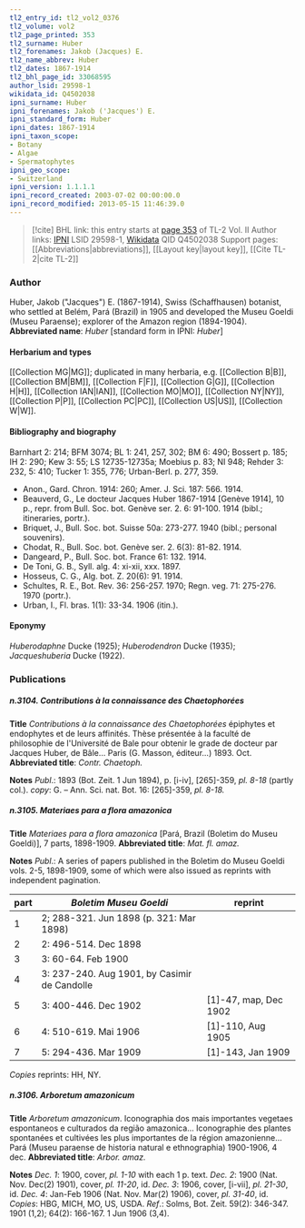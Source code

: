 ```yaml
---
tl2_entry_id: tl2_vol2_0376
tl2_volume: vol2
tl2_page_printed: 353
tl2_surname: Huber
tl2_forenames: Jakob (Jacques) E.
tl2_name_abbrev: Huber
tl2_dates: 1867-1914
tl2_bhl_page_id: 33068595
author_lsid: 29598-1
wikidata_id: Q4502038
ipni_surname: Huber
ipni_forenames: Jakob ('Jacques') E.
ipni_standard_form: Huber
ipni_dates: 1867-1914
ipni_taxon_scope: 
- Botany
- Algae
- Spermatophytes
ipni_geo_scope: 
- Switzerland
ipni_version: 1.1.1.1
ipni_record_created: 2003-07-02 00:00:00.0
ipni_record_modified: 2013-05-15 11:46:39.0
---
```


> [!cite] BHL link: this entry starts at [page 353](https://www.biodiversitylibrary.org/page/33068595) of TL-2 Vol. II
> Author links: [IPNI](https://www.ipni.org/a/29598-1) LSID 29598-1, [Wikidata](https://www.wikidata.org/wiki/Q4502038) QID Q4502038
> Support pages: [[Abbreviations|abbreviations]], [[Layout key|layout key]], [[Cite TL-2|cite TL-2]]

### Author

Huber, Jakob ("Jacques") E. (1867-1914), Swiss (Schaffhausen) botanist, who settled at Belém, Pará (Brazil) in 1905 and developed the Museu Goeldi (Museu Paraense); explorer of the Amazon region (1894-1904). 
**Abbreviated name**: *Huber* \[standard form in IPNI: *Huber*\]

#### Herbarium and types

[[Collection MG|MG]]; duplicated in many herbaria, e.g. [[Collection B|B]], [[Collection BM|BM]], [[Collection F|F]], [[Collection G|G]], [[Collection H|H]], [[Collection IAN|IAN]], [[Collection MO|MO]], [[Collection NY|NY]], [[Collection P|P]], [[Collection PC|PC]], [[Collection US|US]], [[Collection W|W]].

#### Bibliography and biography

Barnhart 2: 214; BFM 3074; BL 1: 241, 257, 302; BM 6: 490; Bossert p. 185; IH 2: 290; Kew 3: 55; LS 12735-12735a; Moebius p. 83; NI 948; Rehder 3: 232, 5: 410; Tucker 1: 355, 776; Urban-Berl. p. 277, 359.
- Anon., Gard. Chron. 1914: 260; Amer. J. Sci. 187: 566. 1914.
- Beauverd, G., Le docteur Jacques Huber 1867-1914 \[Genève 1914\], 10 p., repr. from Bull. Soc. bot. Genève ser. 2. 6: 91-100. 1914 (bibl.; itineraries, portr.).
- Briquet, J., Bull. Soc. bot. Suisse 50a: 273-277. 1940 (bibl.; personal souvenirs).
- Chodat, R., Bull. Soc. bot. Genève ser. 2. 6(3): 81-82. 1914.
- Dangeard, P., Bull. Soc. bot. France 61: 132. 1914.
- De Toni, G. B., Syll. alg. 4: xi-xii, xxx. 1897.
- Hosseus, C. G., Alg. bot. Z. 20(6): 91. 1914.
- Schultes, R. E., Bot. Rev. 36: 256-257. 1970; Regn. veg. 71: 275-276. 1970 (portr.).
- Urban, I., Fl. bras. 1(1): 33-34. 1906 (itin.).

#### Eponymy

*Huberodaphne* Ducke (1925); *Huberodendron* Ducke (1935); *Jacqueshuberia* Ducke (1922).

### Publications

##### n.3104. Contributions à la connaissance des Chaetophorées

**Title**
*Contributions à la connaissance des Chaetophorées* épiphytes et endophytes et de leurs affinités. Thèse présentée à la faculté de philosophie de l'Université de Bale pour obtenir le grade de docteur par Jacques Huber, de Bâle... Paris (G. Masson, éditeur...) 1893. Oct.
**Abbreviated title**: *Contr. Chaetoph.*

**Notes**
*Publ*.: 1893 (Bot. Zeit. 1 Jun 1894), p. \[i-iv\], \[265\]-359, *pl. 8-18* (partly col.). *copy*: G. – Ann. Sci. nat. Bot. 16: \[265\]-359, *pl. 8-18.*

##### n.3105. Materiaes para a flora amazonica

**Title**
*Materiaes para a flora amazonica* \[Pará, Brazil (Boletim do Museu Goeldi)\], 7 parts, 1898-1909.
**Abbreviated title**: *Mat. fl. amaz.*

**Notes**
*Publ*.: A series of papers published in the Boletim do Museu Goeldi vols. 2-5, 1898-1909, some of which were also issued as reprints with independent pagination.

|part	|*Boletim Museu Goeldi*	|reprint|
|---	|---	|---	|
|1	|2; 288-321. Jun 1898 (p. 321: Mar 1898)|
|2	|2: 496-514. Dec 1898|
|3	|3: 60-64. Feb 1900|
|4	|3: 237-240. Aug 1901, by Casimir de Candolle|
|5	|3: 400-446. Dec 1902	|\[1\]-47, map, Dec 1902|
|6	|4: 510-619. Mai 1906	|\[1\]-110, Aug 1905|
|7	|5: 294-436. Mar 1909	|\[1\]-143, Jan 1909|

*Copies* reprints: HH, NY.

##### n.3106. Arboretum amazonicum

**Title**
*Arboretum amazonicum*. Iconographia dos mais importantes vegetaes espontaneos e culturados da região amazonica... Iconographie des plantes spontanées et cultivées les plus importantes de la région amazonienne... Pará (Museu paraense de historia natural e ethnographia) 1900-1906, 4 dec.
**Abbreviated title**: *Arbor. amaz.*

**Notes**
*Dec. 1*: 1900, cover, *pl. 1-10* with each 1 p. text.
*Dec. 2*: 1900 (Nat. Nov. Dec(2) 1901), cover, *pl. 11-20*, id.
*Dec. 3*: 1906, cover, \[i-vii\], *pl. 21-30*, id.
*Dec. 4*: Jan-Feb 1906 (Nat. Nov. Mar(2) 1906), cover, *pl. 31-40*, id.
*Copies*: HBG, MICH, MO, US, USDA.
*Ref*.: Solms, Bot. Zeit. 59(2): 346-347. 1901 (1,2); 64(2): 166-167. 1 Jun 1906 (3,4).

